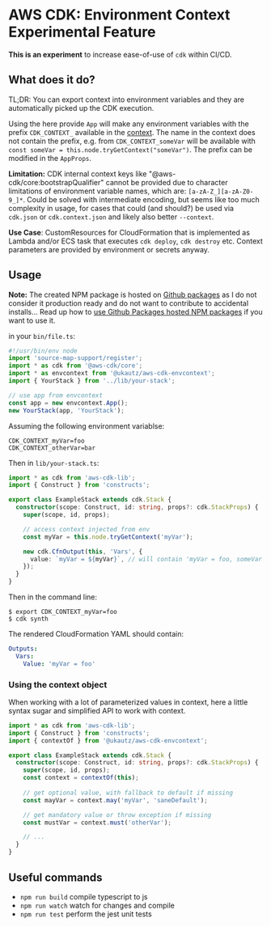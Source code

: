 # AWS CDK: Environment Context Experimental Feature

**This is an experiment** to increase ease-of-use of `cdk` within CI/CD.

## What does it do?

TL;DR: You can export context into environment variables and they are automatically picked up the CDK execution.

Using the here provide `App` will make any environment variables with the prefix `CDK_CONTEXT_` available in the [context](https://docs.aws.amazon.com/cdk/latest/guide/context.html). The name in the context does not contain the prefix, e.g. from `CDK_CONTEXT_someVar` will be available with `const someVar = this.node.tryGetContext("someVar")`. The prefix can be modified in the `AppProps`.

**Limitation:** CDK internal context keys like "@aws-cdk/core:bootstrapQualifier" cannot be provided due to character limitations of environment variable names, which are: `[a-zA-Z_][a-zA-Z0-9_]*`. Could be solved with intermediate encoding, but seems like too much complexity in usage, for cases that could (and should?) be used via `cdk.json` or `cdk.context.json` and likely also better `--context`.

**Use Case**: CustomResources for CloudFormation that is implemented as Lambda and/or ECS task that executes `cdk deploy`, `cdk destroy` etc. Context parameters are provided by environment or secrets anyway.

## Usage

**Note:** The created NPM package is hosted on [Github packages](https://github.com/features/packages) as I do not consider it production ready and do not want to contribute to accidental installs… Read up how to [use Github Packages hosted NPM packages](https://docs.github.com/en/packages/guides/configuring-npm-for-use-with-github-packages#installing-a-package) if you want to use it.

in your `bin/file.ts`:

```typescript
#!/usr/bin/env node
import 'source-map-support/register';
import * as cdk from '@aws-cdk/core';
import * as envcontext from '@ukautz/aws-cdk-envcontext';
import { YourStack } from '../lib/your-stack';

// use app from envcontext
const app = new envcontext.App();
new YourStack(app, 'YourStack');
```

Assuming the following environment variablse:

```
CDK_CONTEXT_myVar=foo
CDK_CONTEXT_otherVar=bar
```

Then in `lib/your-stack.ts`:

```typescript
import * as cdk from 'aws-cdk-lib';
import { Construct } from 'constructs';

export class ExampleStack extends cdk.Stack {
  constructor(scope: Construct, id: string, props?: cdk.StackProps) {
    super(scope, id, props);

    // access context injected from env
    const myVar = this.node.tryGetContext('myVar');

    new cdk.CfnOutput(this, 'Vars', {
      value: `myVar = ${myVar}`, // will contain 'myVar = foo, someVar = bar'
    });
  }
}
```

Then in the command line:

```shell
$ export CDK_CONTEXT_myVar=foo
$ cdk synth
```

The rendered CloudFormation YAML should contain:

```yaml
Outputs:
  Vars:
    Value: 'myVar = foo'
```

### Using the context object

When working with a lot of parameterized values in context, here a little syntax sugar and simplified API to work with context.

```typescript
import * as cdk from 'aws-cdk-lib';
import { Construct } from 'constructs';
import { contextOf } from '@ukautz/aws-cdk-envcontext';

export class ExampleStack extends cdk.Stack {
  constructor(scope: Construct, id: string, props?: cdk.StackProps) {
    super(scope, id, props);
    const context = contextOf(this);
    
    // get optional value, with fallback to default if missing
    const mayVar = context.may('myVar', 'saneDefault'); 

    // get mandatory value or throw exception if missing
    const mustVar = context.must('otherVar');

    // ...
  }
}
```

## Useful commands

- `npm run build` compile typescript to js
- `npm run watch` watch for changes and compile
- `npm run test` perform the jest unit tests
